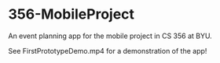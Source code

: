 # 356-MobileProject
An event planning app for the mobile project in CS 356 at BYU.

See FirstPrototypeDemo.mp4 for a demonstration of the app!
